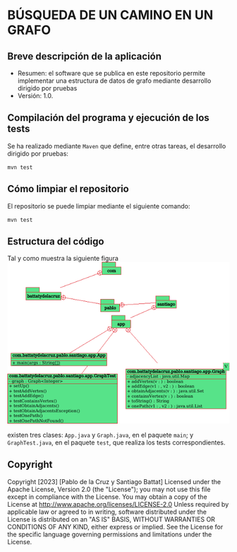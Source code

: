 # BÚSQUEDA DE UN CAMINO EN UN GRAFO

## Breve descripción de la aplicación

* Resumen: el software que se publica en este repositorio permite
  implementar una estructura de datos de grafo mediante desarrollo dirigido por pruebas
* Versión: 1.0.

## Compilación del programa y ejecución de los tests

Se ha realizado mediante `Maven` que define, entre otras tareas, el desarrollo dirigido por pruebas:

```console
mvn test
```

## Cómo limpiar el repositorio

El repositorio se puede limpiar mediante el siguiente comando:

```console
mvn test
```

## Estructura del código

Tal y como muestra la siguiente figura
![diagrama UML](practica3.png)

existen tres clases: `App.java` y `Graph.java`, en el paquete `main`; y `GraphTest.java`, en el
paquete `test`, que realiza los tests correspondientes.

## Copyright

Copyright [2023] [Pablo de la Cruz y Santiago Battat]
Licensed under the Apache License, Version 2.0 (the "License");
you may not use this file except in compliance with the License.
You may obtain a copy of the License at
http://www.apache.org/licenses/LICENSE-2.0
Unless required by applicable law or agreed to in writing,
software distributed under the License is distributed on an
"AS IS" BASIS, WITHOUT WARRANTIES OR CONDITIONS OF ANY KIND,
either express or implied. See the License for the specific
language governing permissions and limitations under the
License.